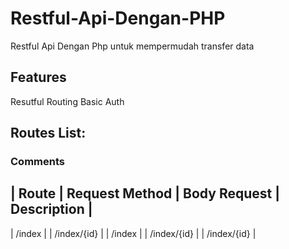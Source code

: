 # Restful-Api-Dengan-PHP
Restful Api Dengan Php untuk mempermudah transfer data

## Features
Resutful Routing
Basic Auth

## Routes List:
### Comments
| Route         | Request Method        | Body Request        | Description               |
------------------------------------------------------------------------------------------
| /index        |
| /index/{id}   |
| /index        |
| /index/{id}   |
| /index/{id}   |
